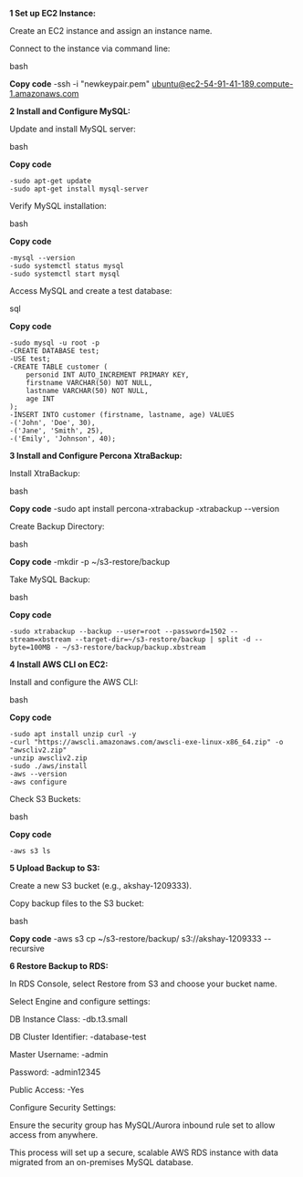 **1 Set up EC2 Instance:**

Create an EC2 instance and assign an instance name.

Connect to the instance via command line:

bash

**Copy code**
    -ssh -i "newkeypair.pem" ubuntu@ec2-54-91-41-189.compute-1.amazonaws.com

**2 Install and Configure MySQL:**

Update and install MySQL server:

bash

**Copy code**

    -sudo apt-get update
    -sudo apt-get install mysql-server

Verify MySQL installation:

bash

**Copy code**

    -mysql --version
    -sudo systemctl status mysql
    -sudo systemctl start mysql

Access MySQL and create a test database:

sql

**Copy code**

    -sudo mysql -u root -p
    -CREATE DATABASE test;
    -USE test;
    -CREATE TABLE customer (
        personid INT AUTO_INCREMENT PRIMARY KEY,
        firstname VARCHAR(50) NOT NULL,
        lastname VARCHAR(50) NOT NULL,
        age INT
    );
    -INSERT INTO customer (firstname, lastname, age) VALUES 
    -('John', 'Doe', 30), 
    -('Jane', 'Smith', 25), 
    -('Emily', 'Johnson', 40);
    
**3 Install and Configure Percona XtraBackup:**

Install XtraBackup:

bash

**Copy code**
    -sudo apt install percona-xtrabackup
    -xtrabackup --version

Create Backup Directory:

bash

**Copy code**
    -mkdir -p ~/s3-restore/backup

Take MySQL Backup:

bash

**Copy code**

    -sudo xtrabackup --backup --user=root --password=1502 --stream=xbstream --target-dir=~/s3-restore/backup | split -d --byte=100MB - ~/s3-restore/backup/backup.xbstream

**4 Install AWS CLI on EC2:**

Install and configure the AWS CLI:

bash

**Copy code**

    -sudo apt install unzip curl -y
    -curl "https://awscli.amazonaws.com/awscli-exe-linux-x86_64.zip" -o "awscliv2.zip"
    -unzip awscliv2.zip
    -sudo ./aws/install
    -aws --version
    -aws configure

Check S3 Buckets:

bash

**Copy code**

    -aws s3 ls

**5 Upload Backup to S3:**

Create a new S3 bucket (e.g., akshay-1209333).

Copy backup files to the S3 bucket:

bash

**Copy code**
    -aws s3 cp ~/s3-restore/backup/ s3://akshay-1209333 --recursive

**6 Restore Backup to RDS:**

In RDS Console, select Restore from S3 and choose your bucket name.

Select Engine and configure settings:

DB Instance Class:  -db.t3.small

DB Cluster Identifier:   -database-test

Master Username:  -admin

Password:  -admin12345

Public Access:  -Yes

Configure Security Settings:

Ensure the security group has MySQL/Aurora inbound rule set to allow access from anywhere.

This process will set up a secure, scalable AWS RDS instance with data migrated from an on-premises MySQL database.

